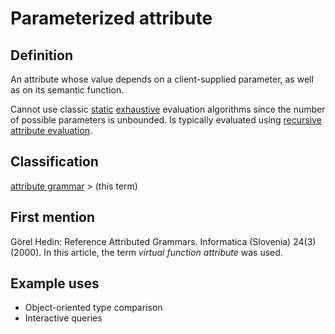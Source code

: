 # Parameterized attribute

## Definition
An attribute whose value depends on a client-supplied parameter, as well as on its semantic function.

Cannot use classic [static](static_attribute_evaluation.md) [exhaustive](exhaustive_attribute_evaluation.md) evaluation algorithms since the number of possible parameters is unbounded. Is typically evaluated using [recursive attribute evaluation](recursive_attribute_evaluation.md).

## Classification
[attribute grammar](attribute_grammar.md) \> (this term)

## First mention
Görel Hedin: Reference Attributed Grammars. Informatica (Slovenia) 24(3) (2000). In this article, the term *virtual function attribute* was used.

## Example uses
* Object-oriented type comparison
* Interactive queries



